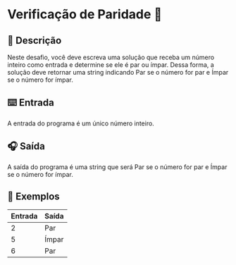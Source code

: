 # Verificação de Paridade :dart:


## :memo: **Descrição** 

Neste desafio, você deve escreva uma solução que receba um número inteiro como entrada e determine se ele é par ou ímpar. Dessa forma, a solução deve retornar uma string indicando Par se o número for par e Ímpar se o número for ímpar.

## ⌨️ **Entrada**

A entrada do programa é um único número inteiro.

## 🎧 **Saída**

A saída do programa é uma string que será Par se o número for par e Ímpar se o número for ímpar.

## 📲 **Exemplos**

| Entrada | Saída |
| ------- | ----- |
| 2       | Par   |
| 5       | Ímpar |
| 6       | Par   |




